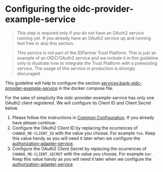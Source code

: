 # Configuring the oidc-provider-example-service

> This step is required only if you do not have an OAuth2 service running yet. If you already have an OAuth2 service up and running feel free to skip this section.

> This service is not part of the IDPartner Trust Platform. This is just an example of an OIDC/OAuth2 service and we include it in this guideline only to illustrate how to integrate the Trust Platform with a preexisting service. The usage of this service in production is strongly discuraged.

This guideline will help to configure the section [services.bank-oidc-provider-example-service](https://github.com/idpartner-app/trust-platform-example/blob/3f15783d65578800648788bc25448c0c2cb272ce/docker-compose.yml#L21) in the docker compose file.

For the sake of simplicity the oidc-provider-example-service has only one OAuth2 client registered. We will configure its Client ID and Client Secret below.

1. Please follow the instructions in [Common Configuration](docs/common-configuration.md). If you already have please continue.
1. Configure the OAuth2 Client ID by replacing the ocurrences of `CHANGE_ME-CLIENT_ID` with the value you choose. For example `foo`. Keep this value handy as you will need it later when we configure the [authorization-adapter-service](docs/configuring-authorization-adapter-service.md).
1. Configure the OAuth2 Client Secret by replacing the ocurrences of `CHANGE_ME-CLIENT_SECRET` with the value you choose. For example `bar`. Keep this value handy as you will need it later when we configure the [authorization-adapter-service](docs/configuring-authorization-adapter-service.md)
